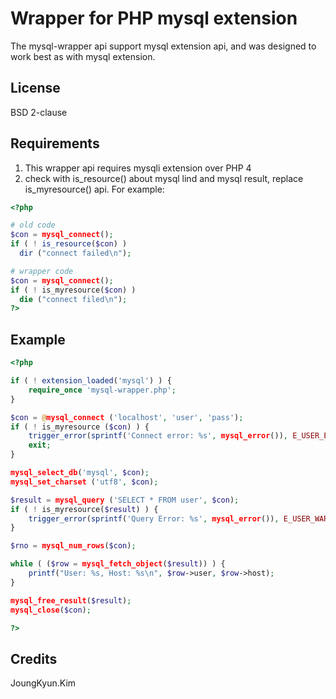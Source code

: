 Wrapper for PHP mysql extension
===============================

The mysql-wrapper api support mysql extension api, and was designed to work best as with mysql extension.


## License
BSD 2-clause

## Requirements

1. This wrapper api requires mysqli extension over PHP 4
2. check with is_resource() about mysql lind and mysql result, replace is_myresource() api. For example:
  ```php
<?php

# old code
$con = mysql_connect();
if ( ! is_resource($con) )
    dir ("connect failed\n");

# wrapper code
$con = mysql_connect();
if ( ! is_myresource($con) )
    die ("connect filed\n");
?>
```

## Example
```php
<?php

if ( ! extension_loaded('mysql') ) {
	require_once 'mysql-wrapper.php';
}

$con = @mysql_connect ('localhost', 'user', 'pass');
if ( ! is_myresource ($con) ) {
	trigger_error(sprintf('Connect error: %s', mysql_error()), E_USER_ERROR);
	exit;
}

mysql_select_db('mysql', $con);
mysql_set_charset ('utf8', $con);

$result = mysql_query ('SELECT * FROM user', $con);
if ( ! is_myresource($result) ) {
	trigger_error(sprintf('Query Error: %s', mysql_error()), E_USER_WARNING);
}

$rno = mysql_num_rows($con);

while ( ($row = mysql_fetch_object($result)) ) {
	printf("User: %s, Host: %s\n", $row->user, $row->host);
}

mysql_free_result($result);
mysql_close($con);

?>
```

## Credits
JoungKyun.Kim

